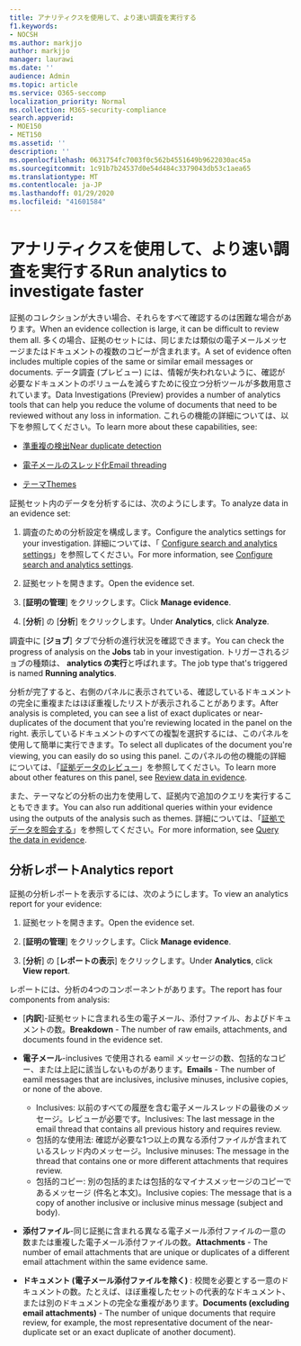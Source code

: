 ```yaml
---
title: アナリティクスを使用して、より速い調査を実行する
f1.keywords:
- NOCSH
ms.author: markjjo
author: markjjo
manager: laurawi
ms.date: ''
audience: Admin
ms.topic: article
ms.service: O365-seccomp
localization_priority: Normal
ms.collection: M365-security-compliance
search.appverid:
- MOE150
- MET150
ms.assetid: ''
description: ''
ms.openlocfilehash: 0631754fc7003f0c562b4551649b9622030ac45a
ms.sourcegitcommit: 1c91b7b24537d0e54d484c3379043db53c1aea65
ms.translationtype: MT
ms.contentlocale: ja-JP
ms.lasthandoff: 01/29/2020
ms.locfileid: "41601584"
---
```

# <a name="run-analytics-to-investigate-faster"></a><span data-ttu-id="222bc-102">アナリティクスを使用して、より速い調査を実行する</span><span class="sxs-lookup"><span data-stu-id="222bc-102">Run analytics to investigate faster</span></span>

<span data-ttu-id="222bc-103">証拠のコレクションが大きい場合、それらをすべて確認するのは困難な場合があります。</span><span class="sxs-lookup"><span data-stu-id="222bc-103">When an evidence collection is large, it can be difficult to review them all.</span></span> <span data-ttu-id="222bc-104">多くの場合、証拠のセットには、同じまたは類似の電子メールメッセージまたはドキュメントの複数のコピーが含まれます。</span><span class="sxs-lookup"><span data-stu-id="222bc-104">A set of evidence often includes multiple copies of the same or similar email messages or documents.</span></span> <span data-ttu-id="222bc-105">データ調査 (プレビュー) には、情報が失われないように、確認が必要なドキュメントのボリュームを減らすために役立つ分析ツールが多数用意されています。</span><span class="sxs-lookup"><span data-stu-id="222bc-105">Data Investigations (Preview) provides a number of analytics tools that can help you reduce the volume of documents that need to be reviewed without any loss in information.</span></span> <span data-ttu-id="222bc-106">これらの機能の詳細については、以下を参照してください。</span><span class="sxs-lookup"><span data-stu-id="222bc-106">To learn more about these capabilities, see:</span></span>

- [<span data-ttu-id="222bc-107">準重複の検出</span><span class="sxs-lookup"><span data-stu-id="222bc-107">Near duplicate detection</span></span>](near-duplicates.md)

- [<span data-ttu-id="222bc-108">電子メールのスレッド化</span><span class="sxs-lookup"><span data-stu-id="222bc-108">Email threading</span></span>](email-threading.md)

- [<span data-ttu-id="222bc-109">テーマ</span><span class="sxs-lookup"><span data-stu-id="222bc-109">Themes</span></span>](themes.md)

<span data-ttu-id="222bc-110">証拠セット内のデータを分析するには、次のようにします。</span><span class="sxs-lookup"><span data-stu-id="222bc-110">To analyze data in an evidence set:</span></span>

1. <span data-ttu-id="222bc-111">調査のための分析設定を構成します。</span><span class="sxs-lookup"><span data-stu-id="222bc-111">Configure the analytics settings for your investigation.</span></span> <span data-ttu-id="222bc-112">詳細については、「 [Configure search and analytics settings](configure-search-analytics-settings.md)」を参照してください。</span><span class="sxs-lookup"><span data-stu-id="222bc-112">For more information, see [Configure search and analytics settings](configure-search-analytics-settings.md).</span></span>

2. <span data-ttu-id="222bc-113">証拠セットを開きます。</span><span class="sxs-lookup"><span data-stu-id="222bc-113">Open the evidence set.</span></span>

3. <span data-ttu-id="222bc-114">[**証明の管理**] をクリックします。</span><span class="sxs-lookup"><span data-stu-id="222bc-114">Click **Manage evidence**.</span></span>

4. <span data-ttu-id="222bc-115">[**分析**] の [**分析**] をクリックします。</span><span class="sxs-lookup"><span data-stu-id="222bc-115">Under **Analytics**, click **Analyze**.</span></span>

<span data-ttu-id="222bc-116">調査中に [**ジョブ**] タブで分析の進行状況を確認できます。</span><span class="sxs-lookup"><span data-stu-id="222bc-116">You can check the progress of analysis on the **Jobs** tab in your investigation.</span></span> <span data-ttu-id="222bc-117">トリガーされるジョブの種類は、 **analytics の実行**と呼ばれます。</span><span class="sxs-lookup"><span data-stu-id="222bc-117">The job type that's triggered is named **Running analytics**.</span></span>

 <span data-ttu-id="222bc-118">分析が完了すると、右側のパネルに表示されている、確認しているドキュメントの完全に重複またはほぼ重複したリストが表示されることがあります。</span><span class="sxs-lookup"><span data-stu-id="222bc-118">After analysis is completed, you can see a list of exact duplicates or near-duplicates of the document that you're reviewing located in the panel on the right.</span></span> <span data-ttu-id="222bc-119">表示しているドキュメントのすべての複製を選択するには、このパネルを使用して簡単に実行できます。</span><span class="sxs-lookup"><span data-stu-id="222bc-119">To select all duplicates of the document you're viewing, you can easily do so using this panel.</span></span> <span data-ttu-id="222bc-120">このパネルの他の機能の詳細については、「[証拠データのレビュー](review-data-in-evidence.md)」を参照してください。</span><span class="sxs-lookup"><span data-stu-id="222bc-120">To learn more about other features on this panel, see [Review data in evidence](review-data-in-evidence.md).</span></span> 

<span data-ttu-id="222bc-121">また、テーマなどの分析の出力を使用して、証拠内で追加のクエリを実行することもできます。</span><span class="sxs-lookup"><span data-stu-id="222bc-121">You can also run additional queries within your evidence using the outputs of the analysis such as themes.</span></span> <span data-ttu-id="222bc-122">詳細については、「[証拠でデータを照会する](evidence-query.md)」を参照してください。</span><span class="sxs-lookup"><span data-stu-id="222bc-122">For more information, see [Query the data in evidence](evidence-query.md).</span></span>

## <a name="analytics-report"></a><span data-ttu-id="222bc-123">分析レポート</span><span class="sxs-lookup"><span data-stu-id="222bc-123">Analytics report</span></span>

<span data-ttu-id="222bc-124">証拠の分析レポートを表示するには、次のようにします。</span><span class="sxs-lookup"><span data-stu-id="222bc-124">To view an analytics report for your evidence:</span></span>

1. <span data-ttu-id="222bc-125">証拠セットを開きます。</span><span class="sxs-lookup"><span data-stu-id="222bc-125">Open the evidence set.</span></span>

2. <span data-ttu-id="222bc-126">[**証明の管理**] をクリックします。</span><span class="sxs-lookup"><span data-stu-id="222bc-126">Click **Manage evidence**.</span></span>

3. <span data-ttu-id="222bc-127">[**分析**] の [**レポートの表示**] をクリックします。</span><span class="sxs-lookup"><span data-stu-id="222bc-127">Under **Analytics**, click **View report**.</span></span>

<span data-ttu-id="222bc-128">レポートには、分析の4つのコンポーネントがあります。</span><span class="sxs-lookup"><span data-stu-id="222bc-128">The report has four components from analysis:</span></span>

- <span data-ttu-id="222bc-129">[**内訳**]-証拠セットに含まれる生の電子メール、添付ファイル、およびドキュメントの数。</span><span class="sxs-lookup"><span data-stu-id="222bc-129">**Breakdown** - The number of raw emails, attachments, and documents found in the evidence set.</span></span>

- <span data-ttu-id="222bc-130">**電子メール**-inclusives で使用される eamil メッセージの数、包括的なコピー、または上記に該当しないものがあります。</span><span class="sxs-lookup"><span data-stu-id="222bc-130">**Emails** - The number of eamil messages that are inclusives, inclusive minuses, inclusive copies, or none of the above.</span></span>
   - <span data-ttu-id="222bc-131">Inclusives: 以前のすべての履歴を含む電子メールスレッドの最後のメッセージ。レビューが必要です。</span><span class="sxs-lookup"><span data-stu-id="222bc-131">Inclusives: The last message in the email thread that contains all previous history and requires review.</span></span>
   - <span data-ttu-id="222bc-132">包括的な使用法: 確認が必要な1つ以上の異なる添付ファイルが含まれているスレッド内のメッセージ。</span><span class="sxs-lookup"><span data-stu-id="222bc-132">Inclusive minuses: The message in the thread that contains one or more different attachments that requires review.</span></span>
   - <span data-ttu-id="222bc-133">包括的コピー: 別の包括的または包括的なマイナスメッセージのコピーであるメッセージ (件名と本文)。</span><span class="sxs-lookup"><span data-stu-id="222bc-133">Inclusive copies: The message that is a copy of another inclusive or inclusive minus message (subject and body).</span></span>

- <span data-ttu-id="222bc-134">**添付ファイル**-同じ証拠に含まれる異なる電子メール添付ファイルの一意の数または重複した電子メール添付ファイルの数。</span><span class="sxs-lookup"><span data-stu-id="222bc-134">**Attachments** - The number of email attachments that are unique or duplicates of a different email attachment within the same evidence same.</span></span>

- <span data-ttu-id="222bc-135">**ドキュメント (電子メール添付ファイルを除く)** : 校閲を必要とする一意のドキュメントの数。たとえば、ほぼ重複したセットの代表的なドキュメント、または別のドキュメントの完全な重複があります。</span><span class="sxs-lookup"><span data-stu-id="222bc-135">**Documents (excluding email attachments)** - The number of unique documents that require review, for example, the most representative document of the near-duplicate set or an exact duplicate of another document).</span></span>